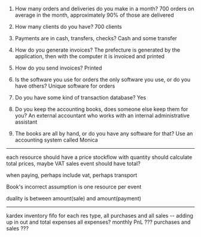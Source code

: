 1. How many orders and deliveries do you make in a month?
700 orders on average in the month, approximately 90% of those are delivered

2. How many clients do you have?
700 clients

3. Payments are in cash, transfers, checks?
Cash and some transfer

4. How do you generate invoices?
The prefecture is generated by the application, then with the computer it is invoiced and printed

5. How do you send invoices?
Printed

6. Is the software you use for orders the only software you use, or do you have others?
Unique software for orders

7. Do you have some kind of transaction database?
Yes

8. Do you keep the accounting books, does someone else keep them for you?
An external accountant who works with an internal administrative assistant

9. The books are all by hand, or do you have any software for that?
Use an accounting system called Monica

---

each resource should have a price
stockflow with quantity should calculate total prices, maybe VAT
sales event should have total?

when paying, perhaps include vat, perhaps transport

Book's incorrect assumption is one resource per event

duality is between amount(sale) and amount(payment)

---

kardex inventory fifo
    for each res type, all purchases and all sales -- adding up in out and total
expenses
    all expenses?
monthly PnL
    ???
purchases and sales
    ???